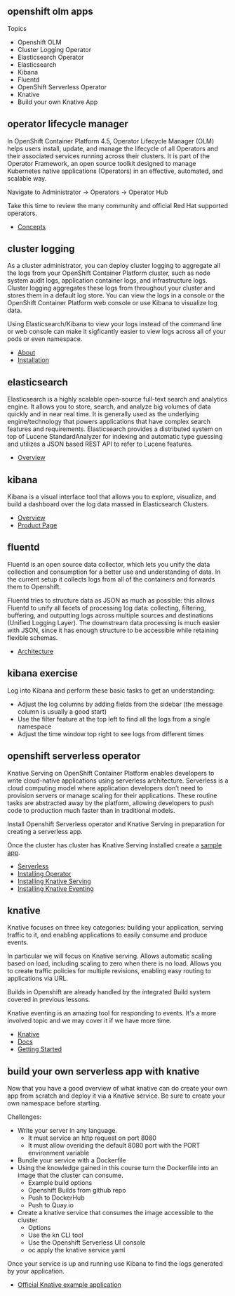 openshift olm apps
------------------

Topics

* Openshift OLM
* Cluster Logging Operator
* Elasticsearch Operator
* Elasticsearch
* Kibana
* Fluentd
* OpenShift Serverless Operator
* Knative
* Build your own Knative App

operator lifecycle manager
--------------------------

In OpenShift Container Platform 4.5, Operator Lifecycle Manager (OLM) helps users install, update, and manage the lifecycle of all Operators and their associated services running across their clusters. It is part of the Operator Framework, an open source toolkit designed to manage Kubernetes native applications (Operators) in an effective, automated, and scalable way.

Navigate to Administrator -> Operators -> Operator Hub

Take this time to review the many community and official Red Hat supported operators.

* [Concepts](https://docs.openshift.com/container-platform/4.5/operators/understanding_olm/olm-understanding-olm.html)

cluster logging
---------------

As a cluster administrator, you can deploy cluster logging to aggregate all the logs from your OpenShift Container Platform cluster, such as node system audit logs, application container logs, and infrastructure logs. Cluster logging aggregates these logs from throughout your cluster and stores them in a default log store. You can view the logs in a console or the OpenShift Container Platform web console or use Kibana to visualize log data.

Using Elasticsearch/Kibana to view your logs instead of the command line or web console can make it sigficantly easier to view logs across all of your pods or even namespace.

* [About](https://docs.openshift.com/container-platform/4.5/logging/cluster-logging.html)
* [Installation](https://docs.openshift.com/container-platform/4.5/logging/cluster-logging-deploying.html)

elasticsearch
-------------

Elasticsearch is a highly scalable open-source full-text search and analytics engine. It allows you to store, search, and analyze big volumes of data quickly and in near real time. It is generally used as the underlying engine/technology that powers applications that have complex search features and requirements. Elasticsearch provides a distributed system on top of Lucene StandardAnalyzer for indexing and automatic type guessing and utilizes a JSON based REST API to refer to Lucene features.

* [Overview](https://towardsdatascience.com/an-overview-on-elasticsearch-and-its-usage-e26df1d1d24a)

kibana
------

Kibana is a visual interface tool that allows you to explore, visualize, and build a dashboard over the log data massed in Elasticsearch Clusters.

* [Overview](https://www.clariontech.com/platform-blog/what-is-kibana-used-for-10-important-features-to-know)
* [Product Page](https://www.elastic.co/guide/en/kibana/current/introduction.html)

fluentd
-------

Fluentd is an open source data collector, which lets you unify the data collection and consumption for a better use and understanding of data. In the current setup it collects logs from all of the containers and forwards them to Openshift.

Fluentd tries to structure data as JSON as much as possible: this allows Fluentd to unify all facets of processing log data: collecting, filtering, buffering, and outputting logs across multiple sources and destinations (Unified Logging Layer). The downstream data processing is much easier with JSON, since it has enough structure to be accessible while retaining flexible schemas.

* [Architecture](https://www.fluentd.org/architecture)

kibana exercise
---------------

Log into Kibana and perform these basic tasks to get an understanding:

* Adjust the log columns by adding fields from the sidebar (the message column is usually a good start)
* Use the filter feature at the top left to find all the logs from a single namespace
* Adjust the time window top right to see logs from different times

openshift serverless operator
-----------------------------

Knative Serving on OpenShift Container Platform enables developers to write cloud-native applications using serverless architecture. Serverless is a cloud computing model where application developers don’t need to provision servers or manage scaling for their applications. These routine tasks are abstracted away by the platform, allowing developers to push code to production much faster than in traditional models.

Install Openshift Serverless operator and Knative Serving in preparation for creating a serverless app.

Once the cluster has cluster has Knative Serving installed create a [sample app](https://docs.openshift.com/container-platform/4.5/serverless/serving-creating-managing-apps.html).

* [Serverless](https://www.redhat.com/en/topics/cloud-native-apps/what-is-serverless)
* [Installing Operator](https://docs.openshift.com/container-platform/4.5/serverless/installing_serverless/installing-openshift-serverless.html)
* [Installing Knative Serving](https://docs.openshift.com/container-platform/4.5/serverless/installing_serverless/installing-knative-serving.html#installing-knative-serving)
* [Installing Knative Eventing](https://docs.openshift.com/container-platform/4.5/serverless/installing_serverless/installing-knative-eventing.html)

knative
-------

Knative focuses on three key categories: building your application, serving traffic to it, and enabling applications to easily consume and produce events.

In particular we will focus on Knative serving. Allows automatic scaling based on load, including scaling to zero when there is no load. Allows you to create traffic policies for multiple revisions, enabling easy routing to applications via URL.

Builds in Openshift are already handled by the integrated Build system covered in previous lessons.

Knative eventing is an amazing tool for responding to events. It's a more involved topic and we may cover it if we have more time.


* [Knative](https://knative.dev/)
* [Docs](https://knative.dev/docs/)
* [Getting Started](https://www.oreilly.com/library/view/getting-started-with/9781492047025/ch01.html)


build your own serverless app with knative
------------------------------------------

Now that you have a good overview of what knative can do create your own app from scratch and deploy it via a Knative service. Be sure to create your own namespace before starting.

Challenges:

* Write your server in any language.
    * It must service an http request on port 8080
    * It must allow overiding the default 8080 port with the PORT environment variable
* Bundle your service with a Dockerfile
* Using the knowledge gained in this course turn the Dockerfile into an image that the cluster can consume.
    * Example build options
    * Openshift Builds from github repo
    * Push to DockerHub
    * Push to Quay.io
* Create a knative service that consumes the image accessible to the cluster
    * Options
    * Use the kn CLI tool
    * Use the Openshift Serverless UI console
    * oc apply the knative service yaml

Once your service is up and running use Kibana to find the logs generated by your application.

* [Official Knative example application](https://knative.dev/docs/serving/samples/hello-world/helloworld-go/)

